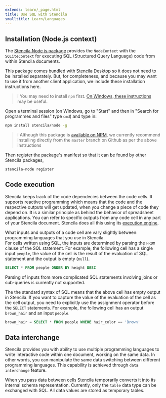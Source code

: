 ```yaml
---
extends: learn/_page.html
title: Use SQL with Stencila
smalltitle: Learn/Languages
---
```


## Installation (Node.js context)

The [Stencila Node.js package](https://github.com/stencila/node) provides the `NodeContext` with the `SQLiteContext` for executing SQL (Structured Query Language) code from within Stencila documents.

This package comes bundled with Stencila Desktop so it does not need to be installed separately. But, for completeness, and because you may want to use it from another client application, we include these installation instructions here.

>i You may need to install `npm` first. [On Windows, these instructions](http://blog.teamtreehouse.com/install-node-js-npm-windows) may be useful.

Open a terminal session (on Windows, go to "Start" and then in "Search for programmes and files" type `cmd`) and type in:

```bash
npm install stencila/node -g
```

>i Although this package is [available on NPM](https://www.npmjs.com/package/stencila-node), we currently recommend installing directly from the `master` branch on Github as per the above instructions

Then register the package's manifest so that it can be found by other Stencila packages,

```bash
stencila-node register
```

## Code execution
Stencila keeps track of the code dependecies between the code cells. It supports reactive programming which means that the code and the respective outputs
will get updated, when you change a piece of code they depend on. It is a similar principle as behind the behavior of spreadsheet applications.
You can refer to specific outputs from any code cell in any part of your Stencila document. Stencila does all this using its [execution engine]().

What inputs and outputs of a code cell are vary slightly between programming languages that you use in Stencila.  
For cells written using SQL, the inputs are determined by parsing the `FROM` clause of the SQL statement.
For example, the following cell has a single input `people`, the value of the cell is the result of
the evaluation of SQL statement and the output is empty (`null`).

```sql
SELECT * FROM people ORDER BY height DESC
```

Parsing of inputs from more complicated SQL statements involving joins or sub-queries is currently not supported.

The the standard syntax of SQL means that the above cell has empty output in Stencila. If you want to capture the value of the evaluation of the cell
as the cell output, you need to explicitly use the assignment operator before the `SELECT` statements.
For example, the following cell has an output `brown_hair` and an input `people`.

```sql
brown_hair = SELECT * FROM people WHERE hair_color == 'Brown'
```

## Data interchange


Stencila provides you with ability to use multiple programming languages to write interactive code within
one document, working on the same data. In other words, you can manipulate the same data switching between different programming
languages. This capability is achieved through `data interchange` feature.

When you pass data between cells Stencila temporarily converts it into its internal schema representation.
Currently, only the `table` data type can be exchanged with SQL. All data values are stored as temporary tables.
